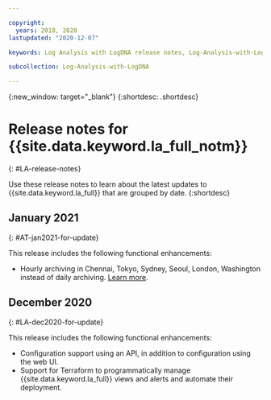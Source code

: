 ```yaml
---

copyright:
  years: 2018, 2020
lastupdated: "2020-12-07"

keywords: Log Analysis with LogDNA release notes, Log-Analysis-with-LogDNA updates

subcollection: Log-Analysis-with-LogDNA

---
```


{:new_window: target="_blank"}
{:shortdesc: .shortdesc}

# Release notes for {{site.data.keyword.la_full_notm}}
{: #LA-release-notes}

Use these release notes to learn about the latest updates to {{site.data.keyword.la_full}} that are grouped by date.
{:shortdesc}

## January 2021
{: #AT-jan2021-for-update}

This release includes the following functional enhancements:

* Hourly archiving in Chennai, Tokyo, Sydney, Seoul, London, Washington instead of daily archiving. [Learn more](/docs/Log-Analysis-with-LogDNA?topic=Log-Analysis-with-LogDNA-archiving).



## December 2020
{: #LA-dec2020-for-update}

This release includes the following functional enhancements:

* Configuration support using an API, in addition to configuration using the web UI.
* Support for Terraform to programmatically manage {{site.data.keyword.la_full}} views and alerts and automate their deployment. 

